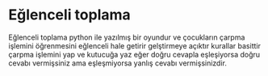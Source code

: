 # Eğlenceli toplama
Eğlenceli toplama python ile yazılmış bir oyundur ve çocukların çarpma işlemini öğrenmesini eğlenceli hale getirir gelştirmeye açıktır kurallar basittir çarpma işlemini yap ve kutucuğa yaz eğer doğru cevapla eşleşiyorsa doğru cevabı vermişsiniz ama eşleşmiyorsa yanlış cevabı vermişsinizdir.
